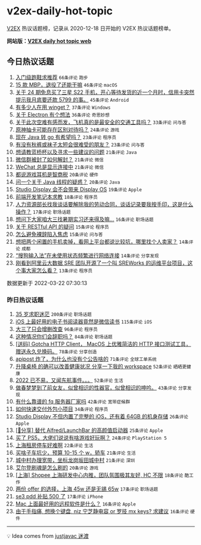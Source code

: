 # v2ex-daily-hot-topic

[V2EX](https://www.v2ex.com/) 热议话题榜，记录从 2020-12-18 日开始的 V2EX 热议话题榜单。

**网站版：[V2EX daily hot topic web](https://boojack.github.io/v2ex-daily-hot-topic-web/)**

## 今日热议话题

<!-- TODAY BEGIN -->

1. [入门级跑鞋求推荐](https://www.v2ex.com/t/842023) `66条评论` `跑步`
1. [15 款 MBP，退役了还能干嘛](https://www.v2ex.com/t/842040) `46条评论` `macOS`
1. [关于 24 期免息买了三星 S22 手机，开心等待发货的近一个月时，信用卡突然提示我月底要还款 5799 的事。](https://www.v2ex.com/t/842080) `45条评论` `Android`
1. [有多少人在用 winget？](https://www.v2ex.com/t/842018) `37条评论` `Windows`
1. [关于 Electron 有个想法](https://www.v2ex.com/t/842001) `36条评论` `奇思妙想`
1. [关于此次空难有感而发，飞机真的是最安全的交通工具吗？](https://www.v2ex.com/t/842039) `33条评论` `问与答`
1. [原神抽卡可能存在区别对待吗？](https://www.v2ex.com/t/842083) `24条评论` `游戏`
1. [现在 Java 转 go 有希望吗？](https://www.v2ex.com/t/842037) `23条评论` `程序员`
1. [有没有秋裤或袜子太短会很难受的朋友？](https://www.v2ex.com/t/841994) `23条评论` `问与答`
1. [想请教蓝桥杯以及寻求一些建议的问题](https://www.v2ex.com/t/842075) `21条评论` `Java`
1. [微信群被封了如何解封？](https://www.v2ex.com/t/842056) `21条评论` `微信`
1. [WeChat 总是显示连接中](https://www.v2ex.com/t/842006) `21条评论` `微信`
1. [都说游戏耳机是智商税](https://www.v2ex.com/t/842063) `20条评论` `硬件`
1. [问一个关于 Java 线程的疑惑？](https://www.v2ex.com/t/842015) `20条评论` `Java`
1. [Studio Display 会不会带来 Display OS](https://www.v2ex.com/t/842057) `19条评论` `Apple`
1. [前端开发笔记本求教](https://www.v2ex.com/t/842069) `18条评论` `程序员`
1. [人力资源部长找我谈话要解除我的劳动合同，谈话记录要我按手印，这是什么操作？](https://www.v2ex.com/t/842067) `17条评论` `职场话题`
1. [想问下大家咱大三找暑期实习还来得及嘛...](https://www.v2ex.com/t/842011) `16条评论` `职场话题`
1. [关于 RESTful API 的疑问](https://www.v2ex.com/t/842077) `15条评论` `程序员`
1. [怎么避免裸辞陷入焦虑](https://www.v2ex.com/t/842061) `15条评论` `问与答`
1. [想把两个闲置的手机卖掉，看网上平台都说比较坑，哪里找个人卖家？](https://www.v2ex.com/t/842019) `14条评论` `成都`
1. [“搜狗输入法”在未使用状态频繁进行网络连接](https://www.v2ex.com/t/842003) `14条评论` `分享发现`
1. [刚看到阿里云大数据 SRE 团队开源了一个叫 SREWorks 的运维平台项目，这个事大家怎么看？](https://www.v2ex.com/t/842045) `13条评论` `程序员`

数据更新于 2022-03-22 07:30:13

<!-- TODAY END -->

### 昨日热议话题

<!-- YESTERDAY BEGIN -->

1. [35 岁求职迷茫](https://www.v2ex.com/t/841773) `200条评论` `职场话题`
1. [iOS 上最好用的电子书阅读器竟然是微信读书](https://www.v2ex.com/t/841781) `115条评论` `iOS`
1. [大三了只会增删改查](https://www.v2ex.com/t/841796) `96条评论` `程序员`
1. [这种情况你们会辞职吗？](https://www.v2ex.com/t/841813) `84条评论` `职场话题`
1. [[送码] Gotcha HTTP Client， MacOS 上优雅简洁的 HTTP 接口测试工具，赠送永久兑换码。](https://www.v2ex.com/t/841834) `78条评论` `分享创造`
1. [apipost 炸了，为什么也没有个公告啥的](https://www.v2ex.com/t/841775) `71条评论` `全球工单系统`
1. [升降桌椅 的确可以改善健康状况 分享一下我的 workspace](https://www.v2ex.com/t/841821) `52条评论` `晒晒更健康`
1. [2022 已不易，又闻东航事件。。。](https://www.v2ex.com/t/841929) `52条评论` `生活`
1. [做春梦梦到了前女友，似曾相识的性器官，似曾相识的呻吟。](https://www.v2ex.com/t/841785) `43条评论` `分享发现`
1. [有什么靠谱的 fq 服务器厂家吗](https://www.v2ex.com/t/841746) `42条评论` `宽带症候群`
1. [如何快速交付外包小项目](https://www.v2ex.com/t/841759) `34条评论` `程序员`
1. [Studio Display 不但内置了完整的 iOS，还有着 64GB 的机身存储](https://www.v2ex.com/t/841927) `26条评论` `Apple`
1. [[📣分享] 替代 Alfred/LaunchBar 的高颜值启动器](https://www.v2ex.com/t/841912) `25条评论` `Apple`
1. [买了 PS5，大佬们说说有啥游戏好玩啊？](https://www.v2ex.com/t/841817) `24条评论` `PlayStation 5`
1. [上海租房停车好难啊](https://www.v2ex.com/t/841768) `22条评论` `生活`
1. [买啥子车坑少，预算 10-15 个 w，轿车](https://www.v2ex.com/t/841911) `21条评论` `生活`
1. [城中村办理宽带，坐标龙岗坂田城中村](https://www.v2ex.com/t/841906) `21条评论` `深圳`
1. [艾尔登刷魂是怎么刷的](https://www.v2ex.com/t/841767) `20条评论` `游戏`
1. [[上海] Shopee 上海研发中心内推，团队氛围极其友好, HC 不限](https://www.v2ex.com/t/841789) `18条评论` `酷工作`
1. [两份 offer 的选择，上海 45w 还是无锡 65w](https://www.v2ex.com/t/841953) `17条评论` `职场话题`
1. [se3 pdd 补贴 500 了](https://www.v2ex.com/t/841761) `17条评论` `iPhone`
1. [Mac 上面最好用的远程软件是什么？](https://www.v2ex.com/t/841933) `16条评论` `Apple`
1. [由于手指痛, 想换个键盘, niz 宁芝静电容 or 罗技 mx keys? 求建议](https://www.v2ex.com/t/841777) `16条评论` `硬件`

<!-- YESTERDAY END -->

---

💡 Idea comes from [justjavac 迷渡](https://github.com/justjavac/)
